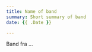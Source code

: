 ```yaml
---
title: Name of band
summary: Short summary of band
date: {{ .Date }}

---
```


Band fra ... <!--more-->